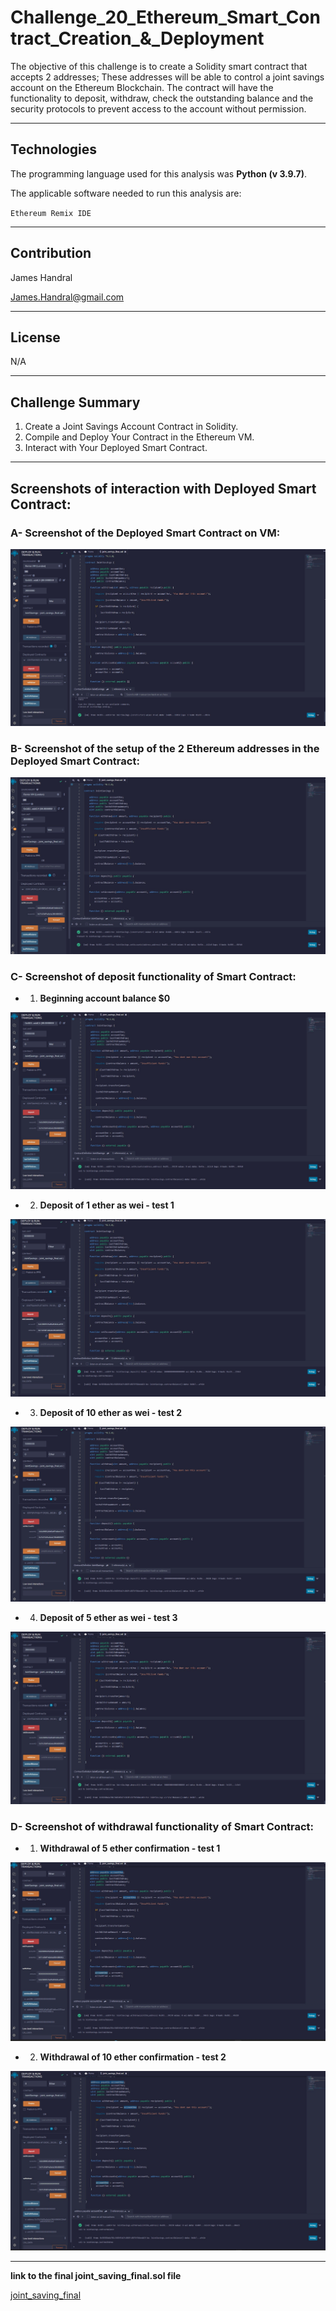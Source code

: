 # Challenge_20_Ethereum_Smart_Contract_Creation_&_Deployment
The objective of this challenge is to create a Solidity smart contract that accepts 2 addresses; These addresses will be able to control a joint savings account on the Ethereum Blockchain. The contract will have the functionality to deposit, withdraw, check the outstanding balance and the security protocols to prevent access to the account without permission.

---

## Technologies
The programming language used for this analysis was **Python (v 3.9.7)**.

The applicable software needed to run this analysis are:

` Ethereum Remix IDE `

---

## Contribution 
James Handral

James.Handral@gmail.com

---
## License

N/A

---

## Challenge Summary 
1. Create a Joint Savings Account Contract in Solidity.
2. Compile and Deploy Your Contract in the Ethereum VM. 
3. Interact with Your Deployed Smart Contract.

---

## Screenshots of interaction with Deployed Smart Contract:

### A- Screenshot of the Deployed Smart Contract on VM:

![image1](./Executive_Results/confimation_of_Deployed_contract_on_VM.jpg)


### B- Screenshot of the setup of the 2 Ethereum addresses in the Deployed Smart Contract:

![image2](./Executive_Results/authorization_of_Ethereum_adresses_on_VM.jpg)


### C- Screenshot of deposit functionality of Smart Contract:

- 1. **Beginning account balance $0**

![image3](./Executive_Results/Beginning_account_balance_%240.jpg)

- 2. **Deposit of 1 ether as wei - test 1**

![image4](./Executive_Results/Deposit_of_1_ether_as_wei_account_balance_confimation_test_1.jpg)

- 3. **Deposit of 10 ether as wei - test 2**

![image5](./Executive_Results/Deposit_of_10_ether_as_wei_account_balance_confimation_test_2.jpg)

- 4. **Deposit of 5 ether as wei - test 3**

![image6](./Executive_Results/Deposit_of_5_ether_as_wei_account_balance_confimation_test_3.jpg)


### D- Screenshot of withdrawal functionality of Smart Contract:

- 1. **Withdrawal of 5 ether confirmation - test 1**

![image7](./Executive_Results/Withdrawal_of_5_ether_confirmation_test_1.jpg)

- 2. **Withdrawal of 10 ether confirmation - test 2**

![image8](./Executive_Results/Withdrawal_of_10_ether_confirmation_test_2.jpg)

---

**link to the final joint_saving_final.sol file**

[joint_saving_final](./joint_saving_final.sol)